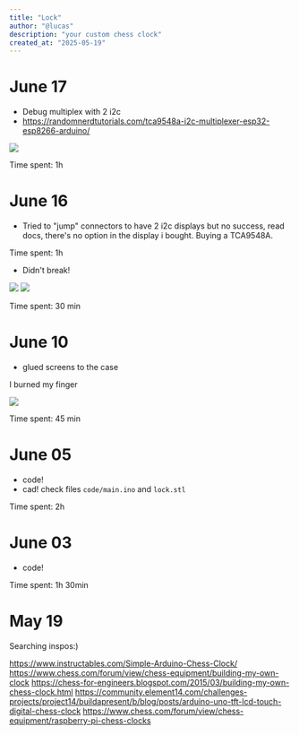 ```yaml
---
title: "Lock"
author: "@lucas"
description: "your custom chess clock"
created_at: "2025-05-19"
---
```


# June 17

- Debug multiplex with 2 i2c
- https://randomnerdtutorials.com/tca9548a-i2c-multiplexer-esp32-esp8266-arduino/

![](https://hc-cdn.hel1.your-objectstorage.com/s/v3/3581e59df474a8c9e3544a14136b7cdd04ad5b90_img_20250617_150825377_hdr.jpg)

Time spent: 1h

# June 16

- Tried to "jump" connectors to have 2 i2c displays but no success, read docs, there's no option in the display i bought. Buying a TCA9548A.

Time spent: 1h

- Didn't break!

![](https://hc-cdn.hel1.your-objectstorage.com/s/v3/6a2cd70267b8de88e92f83f9aa8abec4145bcb9a_img_20250616_173700729.jpg)
![](https://hc-cdn.hel1.your-objectstorage.com/s/v3/ce400049b0ce6588d0731d98941752829570db43_img_20250616_173619169.jpg)

Time spent: 30 min

# June 10

- glued screens to the case

I burned my finger 

![](https://hc-cdn.hel1.your-objectstorage.com/s/v3/6b55474da696eeae485d68ec1559d33be95abfe9_img_20250610_151835.jpg)

Time spent: 45 min

# June 05

- code!
- cad!
check files `code/main.ino` and `lock.stl`

Time spent: 2h

# June 03

- code!

Time spent: 1h 30min

# May 19

Searching inspos:)

https://www.instructables.com/Simple-Arduino-Chess-Clock/
https://www.chess.com/forum/view/chess-equipment/building-my-own-clock
https://chess-for-engineers.blogspot.com/2015/03/building-my-own-chess-clock.html
https://community.element14.com/challenges-projects/project14/buildapresent/b/blog/posts/arduino-uno-tft-lcd-touch-digital-chess-clock
https://www.chess.com/forum/view/chess-equipment/raspberry-pi-chess-clocks
